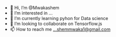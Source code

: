 - 👋 Hi, I’m @Mwakashem
- 👀 I’m interested in ...
- 🌱 I’m currently learning pyhon for Data science
- 💞️ I’m looking to collaborate on Tensorflow.js
- 📫 How to reach me ...shemmwaka1@gmail.com

<!---
Mwakashem/Mwakashem is a ✨ special ✨ repository because its `README.md` (this file) appears on your GitHub profile.
You can click the Preview link to take a look at your changes.
--->
